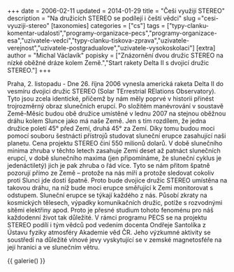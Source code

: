 +++
date = 2006-02-11
updated = 2014-01-29
title = "Češi využijí STEREO"
description = "Na družicích STEREO se podílejí i čeští vědci"
slug ="cesi-vyuziji-stereo"
[taxonomies]
categories = ["cs"]
tags = ["typy-clanku-komentar-udalosti","programy-organizace-pecs","programy-organizace-esa","uzivatele-vedci","typy-clanku-tiskova-zprava","uzivatele-verejnost","uzivatele-postgradualove","uzivatele-vysokoskolaci"]
[extra]
author = "Michal Václavík"
popisky = ["Znázornění dvou družic STEREO na nízké oběžné dráze kolem Země.","Start rakety Delta II s dvojicí družic STEREO."]
+++

Praha, 2. listopadu - Dne 26. října 2006 vynesla americká raketa Delta II do vesmíru dvojici družic STEREO (Solar TErrestrial RElations Observatory). Tyto jsou zcela identické, přičemž by nám měly poprvé v historii přinést trojrozměrný obraz slunečních erupcí. Po složitém manévrování v soustavě Země-Měsíc budou obě družice umístěné v lednu 2007 na stejnou oběžnou dráhu kolem Slunce jako má naše Země. Jen s tím rozdílem, že jedna družice poletí 45° před Zemí, druhá 45° za Zemí. Díky tomu budou moci pomocí souboru šestnácti přístrojů studovat sluneční erupce zasahující naši planetu. Cena projektu STEREO činí 550 milionů dolarů. V době slunečního minima zhruba v těchto letech zasahuje Zemi deset až patnáct slunečních erupcí, v době slunečního maxima (jen připomínáme, že sluneční cyklus je jedenáctiletý) jich je pak zhruba o řád více. Tyto se nám přitom špatně pozorují přímo ze Země – protože na nás míří a protože sledovat cokoliv proti Slunci jde dosti špatně. Proto bude dvojice družic STEREO umístěna na takovou dráhu, na níž bude moci erupce směřující k Zemi monitorovat s odstupem. Sluneční erupce se týkají každého z nás. Působí zkraty na kosmických tělesech, výpadky komunikačních družic, potíže s rozvodnými sítěmi elektřiny apod. Proto je přesné studium tohoto fenoménu pro náš každodenní život tak důležité. V rámci programu PECS se na projektu STEREO podílí i tým vědců pod vedením docenta Ondřeje Santolíka z Ústavu fyziky atmosféry Akademie věd ČR. Jeho výzkumné aktivity se soustředí na důležité vlnové jevy vyskytující se v zemské magnetosféře na její hranici a ve slunečním větru.

{{ galerie() }}
